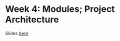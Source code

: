 # Week 4: Modules; Project Architecture

Slides [here](https://docs.google.com/presentation/d/1dEuaYts_XhqG3BWcl9OUfBOh7riSrHVt3Kc6n_wSOdc/edit#slide=id.g4e5eb45229_0_0)